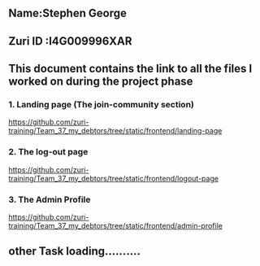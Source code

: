 ## Name:Stephen George
## Zuri ID :I4G009996XAR
## This document contains the link to all the files I worked on during the project phase

### 1. Landing page (The join-community section)

https://github.com/zuri-training/Team_37_my_debtors/tree/static/frontend/landing-page

### 2. The log-out page

https://github.com/zuri-training/Team_37_my_debtors/tree/static/frontend/logout-page

### 3. The Admin Profile

https://github.com/zuri-training/Team_37_my_debtors/tree/static/frontend/admin-profile

## other Task loading..........
